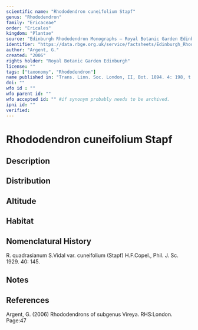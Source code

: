 ```yaml
---
scientific name: "Rhododendron cuneifolium Stapf"
genus: "Rhododendron"
family: "Ericaceae"
order: "Ericales"
kingdom: "Plantae"
source: "Edinburgh Rhododendron Monographs – Royal Botanic Garden Edinburgh"
identifier: "https://data.rbge.org.uk/service/factsheets/Edinburgh_Rhododendron_Monographs.xhtml"
author: "Argent, G."
created: "2006"
rights holder: "Royal Botanic Garden Edinburgh"
license: ""
tags: ["taxonomy", "Rhododendron"]
name published in: "Trans. Linn. Soc. London, II, Bot. 1894. 4: 198, t.15, f.B,3."
doi: ""
wfo id : ""
wfo parent id: ""
wfo accepted id: "" #if synonym probably needs to be archived.                      
ipni id: ""
verified:
---
```


                       

# Rhododendron cuneifolium Stapf

## Description


## Distribution


## Altitude


## Habitat


## Nomenclatural History
R. quadrasianum S.Vidal var. cuneifolium (Stapf) H.F.Copel., Phil. J. Sc. 1929. 40: 145.
                       
## Notes


## References

Argent, G. (2006) Rhododendrons of subgenus Vireya. RHS:London. Page:47
